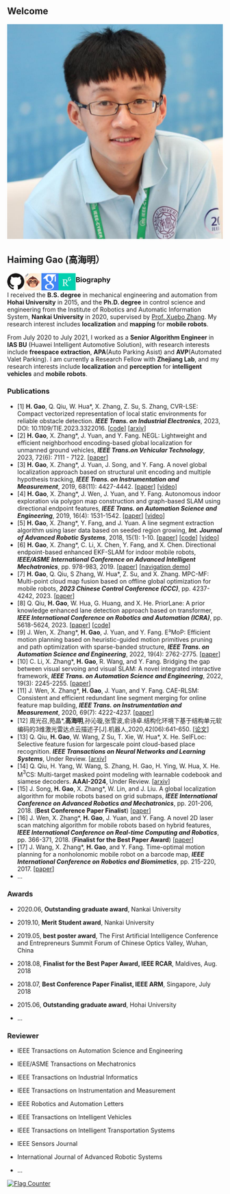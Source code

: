 ## Welcome

![gaohaiming](./pic/ghm.png "gaohaiming")


## Haiming Gao (高海明）

[<img src=".\pic\github.jpg" width = "40" height = "" alt="github" align="left"/>](http://github.com/ghm0819)[<img src=".\pic\csdn.jpg" width = "40" height = "" alt="csdn" align="left"/>](https://blog.csdn.net/qq_24893115)[<img src=".\pic\gs.png" width = "40" height = "" alt="scholar" align="left"/>](https://scholar.google.com.hk/citations?user=Vz_6DDwAAAAJ&hl=zh-CN&oi=ao)[<img src=".\pic\rg.png" width = "40" height = "" alt="research" align="left"/>](https://www.researchgate.net/profile/Haiming-Gao-2)

###  Biography

I received the **B.S. degree** in mechanical engineering and automation from **Hohai University** in 2015, and the **Ph.D. degree** in control science and engineering from the Institute of Robotics and Automatic Information System, **Nankai University** in 2020, supervised by [Prof. Xuebo Zhang](https://ai.nankai.edu.cn/info/1033/3984.htm). My research interest includes **localization** and **mapping** for **mobile robots**.

From July 2020 to July 2021, I worked as a **Senior Algorithm Engineer** in **IAS BU** (Huawei Intelligent Automotive Solution), with research interests include **freespace extraction**, **APA**(Auto Parking Asist) and **AVP**(Automated Valet Parking). I am currently a Research Fellow with **Zhejiang Lab**, and my research interests include **localization** and **perception** for **intelligent vehicles** and **mobile robots**.


### Publications

+ [1] **H. Gao**, Q. Qiu, W. Hua\*, X. Zhang, Z. Su, S. Zhang, CVR-LSE: Compact vectorized representation of local static environments for reliable obstacle detection. ***IEEE Trans. on Industrial Electronics***, 2023, DOl: 10.1109/TIE.2023.3322016. [[code](https://github.com/ghm0819/cvr_lse)] [[arxiv](https://arxiv.org/abs/2206.06635)]
+ [2] **H. Gao**, X. Zhang\*, J. Yuan, and Y. Fang. NEGL: Lightweight and efficient neighborhood encoding-based global localization for unmanned ground vehicles, ***IEEE Trans.on Vehicular Technology***, 2023, 72(6): 7111 - 7122. [[paper](https://ieeexplore.ieee.org/document/10024765)]
+ [3] **H. Gao**, X. Zhang\*, J. Yuan, J. Song, and Y. Fang. A novel global localization approach based on structural unit encoding and multiple hypothesis tracking, ***IEEE Trans. on Instrumentation and Measurement***, 2019, 68(11): 4427-4442. [[paper](https://ieeexplore.ieee.org/document/8621041)] [[video](https://www.youtube.com/watch?v=0MTvEsSSSz4)]
+ [4] **H. Gao**, X. Zhang\*, J. Wen, J. Yuan, and Y. Fang. Autonomous indoor exploration via polygon map construction and graph-based SLAM using directional endpoint features, ***IEEE Trans. on Automation Science and Engineering***, 2019, 16(4): 1531-1542. [[paper](https://ieeexplore.ieee.org/document/8573855)] [[video](https://www.youtube.com/watch?v=D2Ds_DYySRE)]
+ [5] **H. Gao**, X. Zhang\*, Y. Fang, and J. Yuan. A line segment extraction algorithm using laser data based on seeded region growing, ***Int. Journal of Advanced Robotic Systems***, 2018, 15(1): 1-10. [[paper](https://journals.sagepub.com/doi/epub/10.1177/1729881418755245)] [[code](https://github.com/NKU-MobFly-Robotics/laser-line-segment)] [[video](https://www.youtube.com/watch?v=yNN9NRioOBc)]
+ [6] **H. Gao**, X. Zhang\*, C. Li, X. Chen, Y. Fang, and X. Chen. Directional endpoint-based enhanced EKF-SLAM for indoor mobile robots, ***IEEE/ASME International Conference on Advanced Intelligent Mechatronics***, pp. 978-983, 2019. [[paper](https://ieeexplore.ieee.org/document/8868577)] [[navigation demo](https://www.youtube.com/watch?v=cu_ZK6mHmj0)]
+ [7] **H. Gao**, Q. Qiu, S Zhang, W. Hua\*, Z. Su, and X. Zhang. MPC-MF: Multi-point cloud map fusion based on offline global optimization for mobile robots, ***2023 Chinese Control Conference (CCC)***, pp. 4237-4242, 2023. [[paper](https://ieeexplore.ieee.org/document/10239948)]
+ [8] Q. Qiu, **H. Gao**, W. Hua, G. Huang, and X. He. PriorLane: A prior knowledge enhanced lane detection approach based on transformer, ***IEEE International Conference on Robotics and Automation (ICRA)***, pp. 5618-5624, 2023. [[paper](https://ieeexplore.ieee.org/document/10161356)] [[code](https://github.com/vincentqqb/PriorLane)]
+ [9] J. Wen, X. Zhang\*, **H. Gao**, J. Yuan, and Y. Fang. E³MoP: Efficient motion planning based on heuristic-guided motion primitives pruning and path optimization with sparse-banded structure, ***IEEE Trans. on Automation Science and Engineering***, 2022, 19(4): 2762-2775. [[paper](https://ieeexplore.ieee.org/document/9627934)]
+ [10] C. Li, X. Zhang\*, **H. Gao**, R. Wang, and Y. Fang. Bridging the gap between visual servoing and visual SLAM: A novel integrated interactive framework, ***IEEE Trans. on Automation Science and Engineering***, 2022, 19(3): 2245-2255. [[paper](https://ieeexplore.ieee.org/document/9392367)]
+ [11] J. Wen, X. Zhang\*, **H. Gao**, J. Yuan, and Y. Fang. CAE-RLSM: Consistent and efficient redundant line segment merging for online feature map building, ***IEEE Trans. on Instrumentation and Measurement***, 2020, 69(7): 4222-4237. [[paper](https://ieeexplore.ieee.org/document/8882497)]
+ [12] 周光召,苑晶\*,**高海明**,孙沁璇,张雪波,俞诗卓.结构化环境下基于结构单元软编码的3维激光雷达点云描述子[J].机器人,2020,42(06):641-650. [[论文](https://kns.cnki.net/kcms2/article/abstract?v=3uoqIhG8C44YLTlOAiTRKibYlV5Vjs7i8oRR1PAr7RxjuAJk4dHXonRMFKNxjDxoxdhVwbsDLApY-eqH6_JAUvftlY0adeN-&uniplatform=NZKPT)]
+ [13] Q. Qiu, **H. Gao**, W. Wang, Z Su, T. Xie, W. Hua\*, X. He. SelFLoc: Selective feature fusion for largescale point cloud-based place recognition. ***IEEE Transactions on Neural Networks and Learning Systems***, Under Review. [[arxiv](https://arxiv.org/abs/2306.01205)]
+ [14] Q. Qiu, H. Yang, W. Wang, S. Zhang, H. Gao, H. Ying, W. Hua, X. He. M$^3$CS: Multi-target masked point modeling with learnable codebook and siamese decoders. **AAAI-2024**, Under Review. [[arxiv](https://arxiv.org/abs/2309.13235)]
+ [15] J. Song, **H. Gao**, X. Zhang\*, W. Lin, and J. Liu. A global localization algorithm for mobile robots based on grid submaps, ***IEEE International Conference on Advanced Robotics and Mechatronics***, pp. 201-206, 2018. (**Best Conference Paper Finalist**) [[paper](https://ieeexplore.ieee.org/document/8610874)]
+ [16]  J. Wen, X. Zhang\*, **H. Gao**, J. Yuan, and Y. Fang. A novel 2D laser scan matching algorithm for mobile robots based on hybrid features, ***IEEE International Conference on Real-time Computing and Robotics***, pp. 366-371, 2018. (**Finalist for the Best Paper Award**) [[paper](https://ieeexplore.ieee.org/document/8621744)]
+ [17] J. Wang, X. Zhang\*, **H. Gao**, and Y. Fang. Time-optimal motion planning for a nonholonomic mobile robot on a barcode map, ***IEEE International Conference on Robotics and Biomimetics***, pp. 215-220, 2017. [[paper](https://ieeexplore.ieee.org/document/8324420)]
+ ...




### Awards

+ 2020.06, **Outstanding graduate award**, Nankai University

+ 2019.10, **Merit Student award**, Nankai University

+ 2019.05, **best poster award**, The First Artificial Intelligence Conference and Entrepreneurs Summit Forum of Chinese Optics Valley, Wuhan, China

+ 2018.08, **Finalist for the Best Paper Award, IEEE RCAR**, Maldives, Aug. 2018

+ 2018.07, **Best Conference Paper Finalist, IEEE ARM**, Singapore, July 2018

+ 2015.06, **Outstanding graduate award**, Hohai University

+ ...




### Reviewer

+ IEEE Transactions on Automation Science and Engineering

+ IEEE/ASME Transactions on Mechatronics

+ IEEE Transactions on Industrial Informatics

+ IEEE Transactions on Instrumentation and Measurement

+ IEEE Robotics and Automation Letters

+ IEEE Transactions on Intelligent Vehicles

+ IEEE Transactions on Intelligent Transportation Systems

+ IEEE Sensors Journal

+ International Journal of Advanced Robotic Systems

+ ...



<a href="https://info.flagcounter.com/bjoL"><img src="https://s01.flagcounter.com/map/bjoL/size_l/txt_000000/border_CCCCCC/pageviews_0/viewers_0/flags_0/" alt="Flag Counter" border="0"></a>
